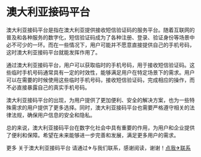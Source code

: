 # 澳大利亚接码平台

澳大利亚接码平台是指在澳大利亚提供接收短信验证码的服务平台。随着互联网的普及和各种服务的数字化，短信验证码成为了各种注册、登录、验证身份等场景中必不可少的一环。而在一些情况下，用户可能并不愿意直接提供自己的手机号码，这时澳大利亚接码平台就能发挥作用了。

通过澳大利亚接码平台，用户可以获取临时的手机号码，用于接收短信验证码。这些临时手机号码通常具有一定的时效性，能够满足用户在特定场景下的需求。用户可以在需要的时候使用这些临时手机号码，接收短信验证码，完成相应的操作，而不必直接暴露自己的真实手机号码。

澳大利亚接码平台的出现，为用户提供了更加便利、安全的解决方案，也为一些特殊需求的用户提供了更多选择。同时，澳大利亚接码平台也需要严格遵守相关的法律法规，确保用户信息的安全和隐私。

总的来说，澳大利亚接码平台在数字化社会中具有重要的作用，为用户和企业提供了便利和保障。希望在未来能够进一步完善和发展，满足更多用户的需求。

更多 关于澳大利亚接码平台 请通过✈与我们联系，感谢阅读，谢谢！[点我✈联系](https://b.k02.cc)